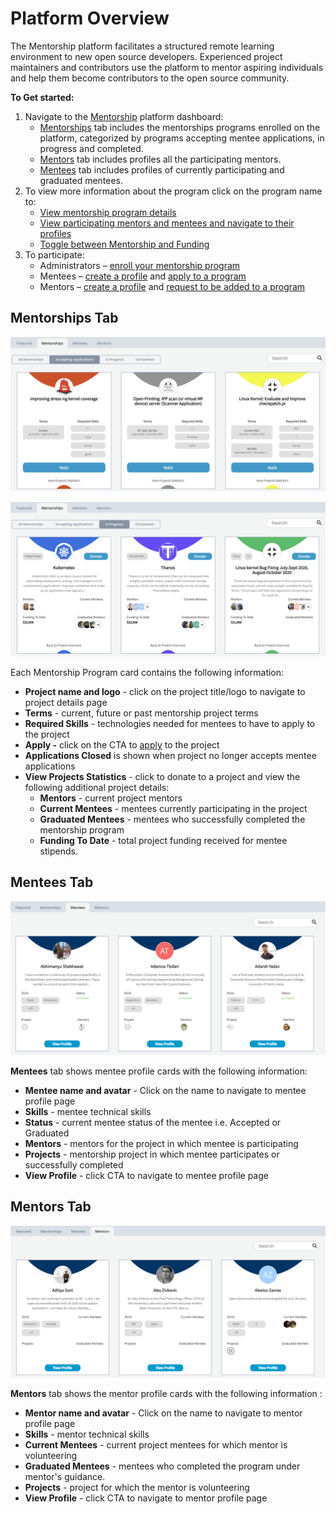 # Platform Overview

The Mentorship platform facilitates a structured remote learning environment to new open source developers. Experienced project maintainers and contributors use the platform to mentor aspiring individuals and help them become contributors to the open source community.

**To Get started:**

1. Navigate to the [Mentorship](https://people.communitybridge.org/) platform dashboard:
   * [Mentorships](./#DashboardOverview-Projects) tab includes the mentorships programs enrolled on the platform, categorized by programs accepting mentee applications, in progress and completed.
   * [Mentors](./#DashboardOverview-Mentors) tab includes profiles all the participating mentors.
   * [Mentees](../mentees/) tab includes profiles of currently participating and graduated mentees.
2. To view more information about the program click on the program name to:
   * [View mentorship program details](view-projects-details.md)
   * [View participating](view-a-mentor-or-mentee-profile.md)[ mentors and mentees and navigate to their profiles ](view-a-mentor-or-mentee-profile.md)
   * [Toggle between Mentorship and Funding](../../crowdfunding/dashboard/toggle-between-funding-and-mentorship-for-a-project.md)
3. To participate:
   * Administrators – [enroll your mentorship program ](https://app.gitbook.com/@lfdocs/s/docs/communitybridge/mentorship/administrators/enroll-your-project)
   * Mentees – [create a profile](../mentees/create-a-mentee-profile.md) and [apply to a program](../mentees/apply-to-a-project.md)
   * Mentors – [create a profile](../mentors/create-a-mentor-profile/) and [request to be added to a program](../mentors/create-a-mentor-profile/request-to-be-added-to-a-program.md#apply-to-a-project)

## Mentorships Tab <a id="DashboardOverview-Projects"></a>

![Mentorship Cards - Project Overview](../../../.gitbook/assets/mentorships.png)

![Mentorship Card - Project Statistics](../../../.gitbook/assets/mentorships2.png)

Each Mentorship Program card contains the following information:

* **Project name and logo** - click on the project title/logo to navigate to project details page
* **Terms** - current, future or past mentorship project terms 
* **Required Skills** - technologies needed for mentees to have to apply to the project
* **Apply -** click on the CTA to [apply](../mentees/apply-to-a-project.md) to the project
* **Applications Closed** is shown when project no longer accepts mentee applications
* **View Projects Statistics** - click to donate to a project and view the following additional project details:
  * **Mentors** - current project mentors
  * **Current Mentees** - mentees currently participating in the project
  * **Graduated Mentees** - mentees who successfully completed the mentorship program
  * **Funding To Date** - total project funding received for mentee stipends.

## Mentees Tab <a id="DashboardOverview-Mentors"></a>

![Mentees](../../../.gitbook/assets/mentees-cards.png)

**Mentees** tab shows mentee profile cards with the following information: 

* **Mentee name and avatar** - Click on the name to navigate to mentee profile page
* **Skills** - mentee technical skills 
* **Status** - current mentee status of the mentee i.e. Accepted or Graduated
* **Mentors** - mentors for the project in which mentee is participating 
* **Projects** - mentorship project in which mentee participates or successfully completed
* **View Profile** - click CTA to navigate to mentee profile page

## Mentors Tab <a id="DashboardOverview-Mentors"></a>

![Mentors](../../../.gitbook/assets/mentors-cards.png)

**Mentors** tab shows the mentor profile cards with the following information :

* **Mentor name and avatar** - Click on the name to navigate to mentor profile page
* **Skills** - mentor technical skills 
* **Current Mentees** - current project mentees for which mentor is volunteering 
* **Graduated Mentees** - mentees who completed the program under mentor's guidance.
* **Projects** - project for which the mentor is volunteering 
* **View Profile** - click CTA to navigate to mentor profile page

